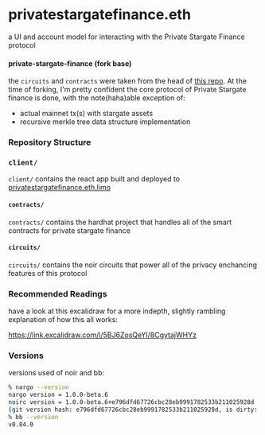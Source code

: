 # privatestargatefinance.eth

a UI and account model for interacting with the Private Stargate Finance protocol

#### private-stargate-finance (fork base)

the `circuits` and `contracts` were taken from the head of [this repo](https://github.com/hooperben/private-stargate-finance). At the time of forking, I'm pretty confident the core protocol of Private Stargate finance is done, with the note(haha)able exception of:

- actual mainnet tx(s) with stargate assets
- recursive merkle tree data structure implementation

### Repository Structure

### `client/`

`client/` contains the react app built and deployed to [privatestargatefinance.eth.limo](https://privatestargatefinance.eth.limo)

#### `contracts/`

`contracts/` contains the hardhat project that handles all of the smart contracts for private stargate finance

#### `circuits/`

`circuits/` contains the noir circuits that power all of the privacy enchancing features of this protocol

### Recommended Readings

have a look at this excalidraw for a more indepth, slightly rambling explanation of how this all works:

[https://link.excalidraw.com/l/5BJ6ZosQeYI/8CgytajWHYz
](https://link.excalidraw.com/l/5BJ6ZosQeYI/8CgytajWHYz)

### Versions

versions used of noir and bb:

```bash
% nargo --version
nargo version = 1.0.0-beta.6
noirc version = 1.0.0-beta.6+e796dfd67726cbc28eb9991782533b211025928d
(git version hash: e796dfd67726cbc28eb9991782533b211025928d, is dirty: false)
% bb --version
v0.84.0
```
